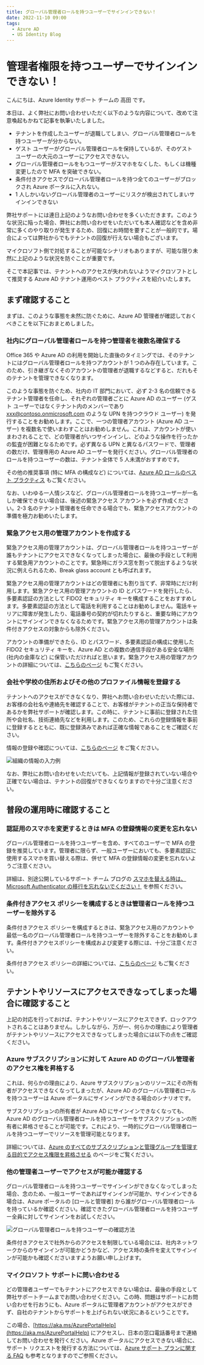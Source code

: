 ```yaml
---
title: グローバル管理者ロールを持つユーザーでサインインできない！
date: 2022-11-10 09:00
tags:
  - Azure AD
  - US Identity Blog
---
```


# 管理者権限を持つユーザーでサインインできない！

こんにちは、Azure Identity サポート チームの 高田 です。

本日は、よく弊社にお問い合わせいただく以下のような内容について、改めて注意喚起もかねて記事を執筆いたしました。

- テナントを作成したユーザーが退職してしまい、グローバル管理者ロールを持つユーザーが分からない。
- ゲスト ユーザーがグローバル管理者ロールを保持しているが、そのゲスト ユーザーの大元のユーザーにアクセスできない。
- グローバル管理者ロールをもつユーザーがスマホをなくした、もしくは機種変更したので MFA を突破できない。
- 条件付きアクセスでグローバル管理者ロールを持つ全てのユーザーがブロックされ Azure ポータルに入れない。
- 1 人しかいないグローバル管理者のユーザーにリスクが検出されてしまいサインインできない

弊社サポートには連日上記のようなお問い合わせを多くいただきます。このような状況に陥った場合、弊社にお問い合わせをいただいても本人確認などを含め非常に多くのやり取りが発生するため、回復にお時間を要すことが一般的です。場合によっては弊社からでもテナントの回復が行えない場合もございます。

マイクロソフト側で対処することが可能なシナリオもありますが、可能な限り未然に上記のような状況を防ぐことが重要です。

そこで本記事では、テナントへのアクセスが失われないようマイクロソフトとして推奨する Azure AD テナント運用のベスト プラクティスを紹介いたします。

## まず確認すること

まずは、このような事態を未然に防ぐために、Azure AD 管理者が確認しておくべきことを以下におまとめしました。

### 社内にグローバル管理者ロールを持つ管理者を複数名確保する

Office 365 や Azure AD の利用を開始した直後のタイミングでは、そのテナントにはグローバル管理者ロールを持つアカウントが 1 つのみ存在しています。このため、引き継ぎなくそのアカウントの管理者が退職するなどすると、だれもそのテナントを管理できなくなります。

このような事態を防ぐため、社内の IT 部門において、必ず 2-3 名の信頼できるテナント管理者を任命し、それぞれの管理者ごとに Azure AD のユーザー (ゲスト ユーザーではなくテナント内のメンバーであり xxx@contoso.onmicrosoft.com のような UPN を持つクラウド ユーザー) を発行することをお勧めします。ここで、一つの管理者アカウント (Azure AD ユーザー) を複数名で使いまわすことはお勧めしません。これは、アカウントが使いまわされることで、どの管理者がいつサインインし、どのような操作を行ったかの監査が困難となるためです。必ず異なる UPN と異なるパスワードで、管理者の数だけ、管理専用の Azure AD ユーザーを発行ください。グローバル管理者のロールを持つユーザーの数は、テナント全体で 5 人未満がおすすめです。

その他の推奨事項 (特に MFA の構成など) については、[Azure AD ロールのベスト プラクティス](https://docs.microsoft.com/ja-jp/azure/active-directory/roles/best-practices) もご覧ください。

なお、いわゆる一人情シスなど、グローバル管理者ロールを持つユーザーが一名しか確保できない場合は、後述の緊急アクセス アカウントを必ず作成ください。2-3 名のテナント管理者を任命できる場合でも、緊急アクセスアカウントの準備を極力お勧めいたします。

### 緊急アクセス用の管理アカウントを作成する

緊急アクセス用の管理アカウントは、グローバル管理者ロールを持つユーザーが誰もテナントにアクセスできなくなってしまった場合に、最後の手段として利用する緊急用アカウントのことです。緊急時にガラス窓を割って脱出するような状況に例えられるため、Break glass account とも呼ばれます。

緊急アクセス用の管理アカウントはどの管理者にも割り当てず、非常時にだけ利用します。緊急アクセス用の管理アカウントの ID とパスワードを発行したら、多要素認証の方法として FIDO2 セキュリティ キーを構成することをおすすめします。多要素認証の方法として電話を利用することはお勧めしません。電話キャリアに障害が発生したり、電話番号の契約が切れたりすると、重要な時にアカウントにサインインできなくなるためです。緊急アクセス用の管理アカウントは条件付きアクセスの対象からも除外ください。

アカウントの準備ができたら、ID とパスワード、多要素認証の構成に使用した FIDO2 セキュリティ キーを、Azure AD との複数の通信手段がある安全な場所 (社内の金庫など) に保管いただければと思います。緊急アクセス用の管理アカウントの詳細については、[こちらのページ](https://docs.microsoft.com/ja-jp/azure/active-directory/roles/security-emergency-access) もご覧ください。

### 会社や学校の住所およびその他のプロファイル情報を登録する

テナントへのアクセスができなくなり、弊社へお問い合わせいただいた際には、お客様の会社名や連絡先を確認することで、お客様がテナントの正当な保持者であるかを弊社サポートが確認します。この時に、テナントに事前に登録された住所や会社名、技術連絡先などを利用します。このため、これらの登録情報を事前に登録するとともに、既に登録済みであれば正確な情報であることをご確認ください。

情報の登録や確認については、[こちらのページ](https://docs.microsoft.com/ja-JP/microsoft-365/admin/manage/change-address-contact-and-more) をご覧ください。

![組織の情報の入力例](./ga-is-locked-out/companyinfo.png)

なお、弊社にお問い合わせをいただいても、上記情報が登録されていない場合や正確でない場合は、テナントの回復ができなくなりますので十分ご注意ください。

## 普段の運用時に確認すること

### 認証用のスマホを変更するときは MFA の登録情報の変更を忘れない

グローバル管理者ロールを持つユーザーを含め、すべてのユーザーで MFA の登録を推奨しています。管理者に限らず、一般ユーザーにおいても、多要素認証に使用するスマホを買い替える際は、併せて MFA の登録情報の変更を忘れないようご注意ください。

詳細は、別途公開しているサポート チーム ブログの [スマホを替える時は、Microsoft Authenticator の移行を忘れないでください！](https://jpazureid.github.io/blog/azure-active-directory/move-authenticator-to-new-phone/) を参照ください。

### 条件付きアクセス ポリシーを構成するときは管理者ロールを持つユーザーを除外する

条件付きアクセス ポリシーを構成するときは、緊急アクセス用のアカウントや最低一名のグローバル管理者ロールを持つユーザーを除外することをお勧めします。条件付きアクセスポリシーを構成および変更する際には、十分ご注意ください。

条件付きアクセス ポリシーの詳細については、[こちらのページ](https://docs.microsoft.com/ja-jp/azure/active-directory/governance/conditional-access-exclusion#create-a-conditional-access-policy-that-excludes-the-group) もご覧ください。

## テナントやリソースにアクセスできなってしまった場合に確認すること

上記の対応を行っておけば、テナントやリソースにアクセスできず、ロックアウトされることはありません。しかしながら、万が一、何らかの理由により管理者がテナントやリソースにアクセスできなってしまった場合には以下の点をご確認ください。

### Azure サブスクリプションに対して Azure AD のグローバル管理者のアクセス権を昇格する

これは、何らかの理由により、Azure サブスクリプションのリソースにその所有者がアクセスできなくなってしまったが、Azure AD のグローバル管理者ロールを持つユーザーは Azure ポータルにサインインができる場合のシナリオです。

サブスクリプションの所有者が Azure AD にサインインできなくなっても、Azure AD のグローバル管理者ロールを持つユーザーをサブスクリプションの所有者に昇格させることが可能です。これにより、一時的にグローバル管理者ロールを持つユーザーでリソースを管理可能となります。

詳細については、[Azure のすべてのサブスクリプションと管理グループを管理する目的でアクセス権限を昇格させる](https://docs.microsoft.com/ja-jp/azure/role-based-access-control/elevate-access-global-admin ) のページをご覧ください。

### 他の管理者ユーザーでアクセスが可能か確認する

グローバル管理者ロールを持つユーザーでサインインができなくなってしまった場合、念のため、一般ユーザーであればサインインが可能か、サインインできる場合は、Azure ポータルの [ロールと管理者] から誰がグローバル管理者ロールを持っているか確認ください。確認できたグローバル管理者ロールを持つユーザー全員に対してサインインをお試しください。

![グローバル管理者ロールを持つユーザーの確認方法](./ga-is-locked-out/globaladmin.png)

条件付きアクセスで社外からのアクセスを制限している場合には、社内ネットワークからのサインインが可能かどうかなど、アクセス時の条件を変えてサインインが可能かも確認くださいますようお願い申し上げます。

### マイクロソフト サポートに問い合わせる

どの管理者ユーザーでもテナントにアクセスできない場合は、最後の手段として弊社サポートチームまでお問い合わせください。この時、問題はサポートにお問い合わせを行おうにも、Azure ポータルに管理者アカウントがアクセスができず、自社のテナントからサポートを上げられない状況にあるということです。

この場合、[https://aka.ms/AzurePortalHelp](https://aka.ms/AzurePortalHelp) にアクセスし、日本の窓口電話番号まで連絡してお問い合わせを発行ください。Azure ポータルにアクセスできない場合に、サポート リクエストを発行する方法については、[Azure サポート プランに関する FAQ](https://azure.microsoft.com/ja-jp/support/legal/faq/) も参考となりますのでご参照ください。
